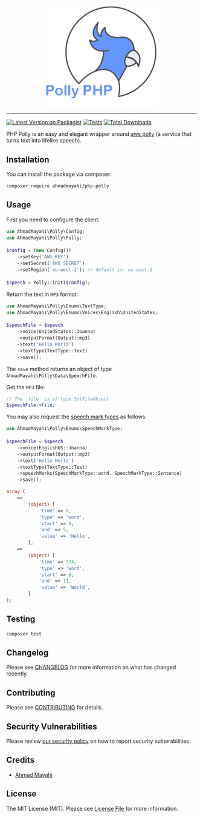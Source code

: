 
<div align="center">
  <img style="width:300px" src="art/logo.png" alt="PHP Google Vision" />
</div>

<hr>

[![Latest Version on Packagist](https://img.shields.io/packagist/v/ahmadmayahi/php-polly.svg?style=flat-square)](https://packagist.org/packages/ahmadmayahi/php-polly)
[![Tests](https://github.com/ahmadmayahi/php-polly/actions/workflows/run-tests.yml/badge.svg?branch=main&style=flat-square)](https://github.com/ahmadmayahi/php-polly/actions/workflows/run-tests.yml)
[![Total Downloads](https://img.shields.io/packagist/dt/ahmadmayahi/php-polly.svg?style=flat-square)](https://packagist.org/packages/ahmadmayahi/php-polly)

PHP Polly is an easy and elegant wrapper around [aws polly](https://aws.amazon.com/polly/) (a service that turns text into lifelike speech).

## Installation

You can install the package via composer:

```bash
composer require ahmadmayahi/php-polly
```

## Usage

First you need to configure the client:

```php
use AhmadMayahi\Polly\Config;
use AhmadMayahi\Polly\Polly;

$config = (new Config())
    ->setKey('AWS_KEY')
    ->setSecret('AWS_SECRET')
    ->setRegion('eu-west-1'); // default is: us-east-1

$speech = Polly::init($config);

```

Return the text in `MP3` format:

```php
use AhmadMayahi\Polly\Enums\TextType;
use AhmadMayahi\Polly\Enums\Voices\English\UnitedStates;

$speechFile = $speech
    ->voice(UnitedStates::Joanna)
    ->outputFormat(Output::mp3)
    ->text('Hello World')
    ->textType(TextType::Text)
    ->save();
```

The `save` method returns an object of type `AhmadMayahi\Polly\Data\SpeechFile`.

Get the `MP3` file:

```php
// The `file` is of type SplFileObject
$speechFile->file;
```

You may also request the [speech mark types](https://docs.aws.amazon.com/polly/latest/dg/speechmarks.html) as follows:

```php
use AhmadMayahi\Polly\Enums\SpeechMarkType;

$speechFile = $speech
    ->voice(EnglishUS::Joanna)
    ->outputFormat(Output::mp3)
    ->text('Hello World')
    ->textType(TextType::Text)
    ->speechMarks(SpeechMarkType::word, SpeechMarkType::Sentence)
    ->save();
```

```php
array (
    =>
        (object) [
            'time' => 6,
            'type' => 'word',
            'start' => 0,
            'end' => 5,
            'value' => 'Hello',
        ],
    =>
        (object) [
            'time' => 374,
            'type' => 'word',
            'start' => 6,
            'end' => 11,
            'value' => 'World',
        ]
);
```


## Testing

```bash
composer test
```

## Changelog

Please see [CHANGELOG](CHANGELOG.md) for more information on what has changed recently.

## Contributing

Please see [CONTRIBUTING](.github/CONTRIBUTING.md) for details.

## Security Vulnerabilities

Please review [our security policy](.github/SECURITY.md) on how to report security vulnerabilities.

## Credits

- [Ahmad Mayahi](https://github.com/ahmadmayahi)

## License

The MIT License (MIT). Please see [License File](LICENSE.md) for more information.
